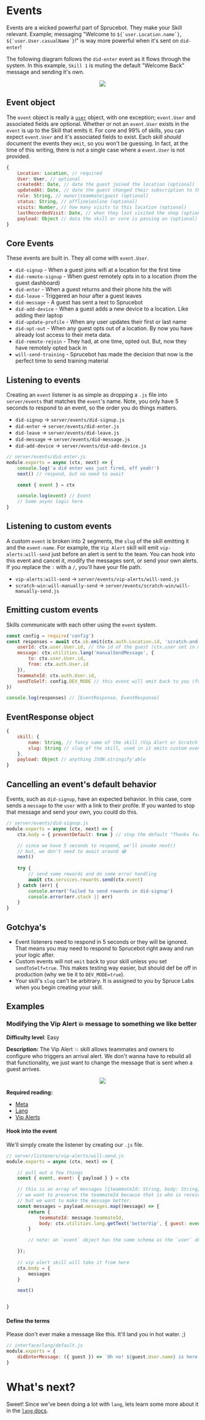 # Events
Events are a wicked powerful part of Sprucebot. They make your Skill relevant. Example; messaging "Welcome to ``${`user.Location.name`}``, ``${`user.User.casualName`}``!" is way more powerful when it's sent on `did-enter`!

The following diagram follows the `did-enter` event as it flows through the system. In this example, `Skill 1` is muting the default "Welcome Back" message and sending it's own.

<p align="center">
<img src="images/did-enter.gif?raw=true" />
</p>

## Event object
The `event` object is really a [`user`](user.md) object, with one exception; `event.User` and associated fields are optional. Whether or not an `event.User` exists in the `event` is up to the Skill that emits it. For core and 99% of skills, you can expect `event.User` and it's associated fields to exist. Each skill *should* document the events they `emit`, so you won't be guessing. In fact, at the time of this writing, there is not a single case where a `event.User` is not provided.

```js
{
    Location: Location, // required
    User: User, // optional
    createdAt: Date, // date the guest joined the location (optional)
    updatedAt: Date, // date the guest changed their subscription to the location (optional)
    role: String, // owner|teammate|guest (optional)
    status: String, // offline|online (optional)
    visits: Number, // how many visits to this location (optional)
    lastRecordedVisit: Date, // when they last visited the shop (optional)
    payload: Object // data the skill or core is passing on (optional)
}

```
## Core Events
These events are built in. They all come with `event.User`.

 * `did-signup` - When a guest joins wifi at a location for the first time
 * `did-remote-signup` - When guest remotely opts in to a location (from the guest dashboard)
 * `did-enter` - When a guest returns and their phone hits the wifi
 * `did-leave` - Triggered an hour after a guest leaves
 * `did-message` - A guest has sent a text to Sprucebot
 * `did-add-device` - When a guest adds a new device to a location. Like adding their laptop
 * `did-update-profile` - When any user updates their first or last name
 * `did-opt-out` - When any guest opts out of a location. By now you have already lost access to their meta data.
 * `did-remote-rejoin` - They had, at one time, opted out. But, now they have remotely opted back in
 * `will-send-training` - Sprucebot has made the decision that now is the perfect time to send training material


## Listening to events
Creating an `event` listener is as simple as dropping a `.js` file into `server/events` that matches the `event`'s name. Note, you only have 5 seconds to respond to an event, so the order you do things matters.

 * `did-signup` -> `server/events/did-signup.js`
 * `did-enter` -> `server/events/did-enter.js`
 * `did-leave` -> `server/events/did-leave.js`
 * `did-message` -> `server/events/did-message.js`
 * `did-add-device` -> `server/events/did-add-device.js`

```js
// server/events/did-enter.js
module.exports = async (ctx, next) => {
    console.log('a did enter was just fired, eff yeah!')
    next() // respond, but no need to await

    const { event } = ctx

    console.log(event) // Event
    // Some async logic here
}
```

## Listening to custom events
A custom `event` is broken into 2 segments, the `slug` of the skill emitting it and the `event-name`. For example, the `Vip Alert` skill will emit `vip-alerts:will-send` just before an alert is sent to the team. You can hook into this event and cancel it, modify the messages sent, or send your own alerts. If you replace the `:` with a `/`, you'll have your file path.

 * `vip-alerts:will-send` -> `server/events/vip-alerts/will-send.js`
 * `scratch-win:will-manually-send` -> `server/events/scratch-win/will-manually-send.js`

## Emitting custom events
Skills communicate with each other using the `event` system. 

```js
const config = require('config')
const responses = await ctx.sb.emit(ctx.auth.Location.id, 'scratch-and-win:will-manually-send', {
    userId: ctx.user.User.id, // the id of the guest (ctx.user set in middleware)
    message: ctx.utilities.lang('manualSendMessage', {
        to: ctx.user.User.id,
        from: ctx.auth.User.id
    }),
    teammateId: ctx.auth.User.id,
    sendToSelf: config.DEV_MODE // this event will emit back to you (for testing)
})

console.log(responses) // [EventResponse, EventResponse]

```

## EventResponse object
```js
{
    skill: {
        name: String, // fancy name of the skill (Vip Alert or Scratch & Win)
        slug: String // slug of the skill, used in it emits custom events
    },
    payload: Object // anything JSON.stringify'able
}

```

## Cancelling an event's default behavior
Events, such as `did-signup`, have an expected behavior. In this case, core sends a `message` to the `user` with a link to their profile. If you wanted to stop that message and send your own, you could do this.

```js
// server/events/did-signup.js
module.exports = async (ctx, next) => {
    ctx.body = { preventDefault: true } // stop the default "Thanks for joining" and push them a reward.

    // since we have 5 seconds to respond, we'll invoke next()
    // but, we don't need to await around 😂
    next() 
    
    try {
        // send some rewards and do some error handling
        await ctx.services.rewards.send(ctx.event) 
    } catch (err) {
        console.error('failed to send rewards in did-signup')
        console.error(err.stack || err)
    }
}

```

## Gotchya's
 * Event listeners need to respond in 5 seconds or they will be ignored. That means you may need to respond to Sprucebot right away and run your logic after.
 * Custom events will not `emit` back to your skill unless you set `sendToSelf=true`. This makes testing way easier, but should def be off in production (why we tie it to `DEV_MODE=true`).
 * Your skill's `slug` can't be arbitrary. It is assigned to you by Spruce Labs when you begin creating your skill.

## Examples
### Modifying the Vip Alert 💥 message to something we like better

**Difficulty level**: Easy

**Description:** The Vip Alert 💥 skill allows teammates and owners to configure who triggers an arrival alert. We don't wanna have to rebuild all that functionality, we just want to change the message that is sent when a guest arrives.


<p align="center">
<img src="images/vip.will-send.gif?raw=true" />
</p>


**Required reading:**

 * [Meta](meta.md)
 * [Lang](lang.md)
 * [Vip Alerts](https://github.com/sprucelabsai/sprucebot-skill-vip-alerts)

#### Hook into the event
We'll simply create the listener by creating our `.js` file.

```js
// server/listeners/vip-alerts/will-send.js
module.exports = async (ctx, next) => {

    // pull out a few things
    const { event, event: { payload } } = ctx

    // this is an array of messages [{teammateId: String, body: String}, {...}]
    // we want to preserve the teammateId because that is who is receiving the alert
    // but we want to make the message better.
    const messages = payload.messages.map((message) => {
        return {
            teammateId: message.teammateId,
            body: ctx.utilities.lang.getText('betterVip', { guest: event })
        }

        // note: an `event` object has the same schema as the `user` object

    });
	
    // vip alert skill will take it from here
    ctx.body = {
        messages 
    }

    next()


}
```
#### Define the terms
Please don't ever make a message like this. It'll land you in hot water. ;)
```js
// interface/lang/default.js
module.exports = {
    didEnterMessage: ({ guest }) => `Oh no! ${guest.User.name} is here. Better get the f*** out!`
}

```

# What's next?
Sweet! Since we've been doing a lot with `lang`, lets learn some more about it in the [`lang` docs](lang.md).
